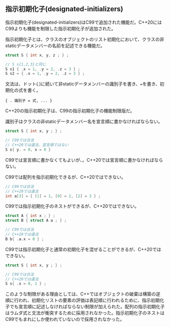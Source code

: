 ## 指示初期化子(designated-initializers)

指示初期化子(designated-initializers)はC99で追加された機能だ。C++20にはC99よりも機能を制限した指示初期化子が追加された。

指示初期化子とは、クラスのオブジェクトのリスト初期化において、クラスの非staticデータメンバーの名前を記述できる機能だ。

~~~cpp
struct S { int x, y, z ; } ;

// S s{1,2,3}と同じ
S s1 { .x = 1, .y = 2, .z = 3 } ;
S s2 = { .x = 1, .y = 2, .z = 3 } ;
~~~

文法は、ドット(.)に続いて非staticデータメンバーの識別子を書き、`=`を書き、初期化の式を書く。

~~~
{ . 識別子 = 式, ... }
~~~

C++20の指示初期化子は、C99の指示初期化子の機能制限版だ。

識別子はクラスの非staticデータメンバー名を宣言順に書かなければならない。

~~~c++
struct S { int x, y ; } ;

// C99では合法
// C++20では違法、宣言順ではない
S s{ y. = 0, x = 0 }
~~~

C99では宣言順に書かなくてもよいが、。C++20では宣言順に書かなければならない。

C99では配列を指示初期化できるが、C++20ではできない。

~~~c++
// C99では合法
// C++20では違法
int a[3] = { [1] = 1, [0] = 2, [2] = 3 } ;
~~~

C99では指示初期化子のネストができるが、C++20ではできない。

~~~c++
struct A { int x ; } ;
struct B { struct A a ; } ;

// C99では合法
// C++20では違法
B b{ .a.x = 0 } ;
~~~

C99では指示初期化子と通常の初期化子を混ぜることができるが、C++20ではできない。

~~~c++
struct S { int x, y ; } ;

// C99では合法
// C++20では違法
S s{ .x = 0, 1 } ;
~~~

このような制限がある理由としては、C++ではオブジェクトの破棄は構築の逆順に行われ、初期化リストの要素の評価は表記順に行われるために、指示初期化子でも宣言順に記述しなければならない制限が加えられた。配列の指示初期化子はラムダ式と文法が衝突するために採用されなかった。指示初期化子のネストはC99でもまれにしか使われていないので採用されなかった。
